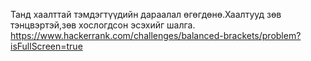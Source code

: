 Танд хаалттай тэмдэгтүүдийн дараалал өгөгдөнө.Хаалтууд зөв тэнцвэртэй,зөв хослогдсон эсэхийг шалга.
https://www.hackerrank.com/challenges/balanced-brackets/problem?isFullScreen=true
